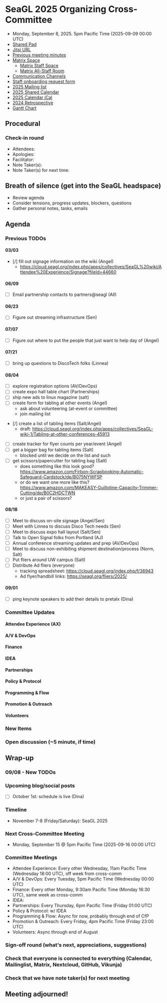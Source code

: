 <!-- See end of pad for meeting best-practices and discussion mechanisms -->
<!-- REMINDER: Meeting notes are public _by default_. Please err on the side of not including personal info or sensitive topics, including any mention of health or childcare issues, job searches that are underway, contacts for fundraising, etc. -->

# SeaGL 2025 Organizing Cross-Committee
- Monday, September 8, 2025. 5pm Pacific Time (2025-09-09 00:00 UTC)
- [Shared Pad](https://pad.riseup.net/p/SeaGL_2025_organizing)
- [Jitsi URL](https://meet.jit.si/SeaGL_2025_organizing)
- [Previous meeting minutes](https://github.com/SeaGL/organization/tree/main/meetings/2025)
- [Matrix Space](https://matrix.to/#/#SeaGL:seagl.org)
  - [Matrix Staff Space](https://matrix.to/#/#staff:seagl.org)
  - [Matrix All-Staff Room](https://matrix.to/#/#SeaGL-all-staff:seattlematrix.org)
- [Communication Channels](https://cloud.seagl.org/index.php/apps/collectives/SeaGL%20wiki/All%20Staff/Communication%20Channels?fileId=44755)
- [Staff onboarding request form](https://cloud.seagl.org/index.php/apps/forms/s/PE76H74M2nJHAYAc6afRr7Qq)
- [2025 Mailing list](https://groups.google.com/a/seagl.org/g/seagl2025)
- [2025 Shared Calendar](https://cloud.seagl.org/index.php/apps/calendar/p/2xY4zLXsMGoamerT)
- [2025 Calendar iCal](https://cloud.seagl.org/remote.php/dav/public-calendars/2xY4zLXsMGoamerT?export)
- [2024 Retrospective](https://github.com/SeaGL/organization/blob/main/meetings/2024/20241118-retrospective.md)
- [Gantt Chart](https://cloud.seagl.org/index.php/f/5623)

## Procedural
### Check-in round
- Attendees: 
- Apologies: 
- Facilitator: 
- Note Taker(s): 
- Note Taker(s) for next time: 

## Breath of silence (get into the SeaGL headspace)
- Review agenda
- Consider tensions, progress updates, blockers, questions
- Gather personal notes, tasks, emails


<!-- REMINDER: Meeting notes are public _by default_. Please err on the side of not including personal info or sensitive topics, including any mention of health or childcare issues, job searches that are underway, contacts for fundraising, etc. -->

## Agenda
<!--
Add new things to discuss after `### New Items` below
-->

### Previous TODOs
<!--
Status updates only. Indicate items for further discussion with `[>]` and copy after `### New Items` below.
-->

#### 03/03
- [/] fill out signage information on the wiki (Angel)
  - https://cloud.seagl.org/index.php/apps/collectives/SeaGL%20wiki/Attendee%20Experience/Signage?fileId=44660

#### 06/09
- [ ] Email partnership contacts to partners@seagl (All)

#### 06/23
- [ ] Figure out streaming infrastructure (Sen)

#### 07/07
- [ ] Figure out where to put the people that just want to help day of (Angel)

#### 07/21
- [ ] bring up questions to DiscoTech folks (Linnea)

#### 08/04
- [ ] explore registration options (AV/DevOps)
- [ ] create expo hall table chart  (Partnerships)
- [ ] ship new ads to linux magazine (salt)
- [ ] create form for tabling at other events (Angel)
  - ask about volunteering (at-event or committee)
  - join mailing list
- [/] create a list of tabling items (Salt/Angel)
  - draft: https://cloud.seagl.org/index.php/apps/collectives/SeaGL-wiki-1/Tabling-at-other-conferences-45913
- [ ] create tracker for flyer counts per year/event (Angel)
- [ ] get a bigger bag for tabling items (Salt)
  - blocked until we decide on the list and such
- [ ] get scissors/papercutter for tabling bag (Salt)
  - does something like this look good? https://www.amazon.com/Firbon-Scrapbooking-Automatic-Safeguard-Cardstock/dp/B075NYWF5P
  - or do we want one more like this? https://www.amazon.com/MAKEASY-Guillotine-Capacity-Trimmer-Cutting/dp/B0C2HDCTWN
  - or just a pair of scissors?

#### 08/18
- [ ] Meet to discuss on-site signage (Angel/Sen)
- [ ] Meet with Linnea to discuss Disco Tech needs (Sen)
- [ ] Meet to discuss expo hall layout (Salt/Sen)
- [ ] Talk to Open Signal folks from Portland (AJ)
- [ ] Annual conference streaming updates and prep (AV/DevOps)
- [ ] Meet to discuss non-exhibiting shipment destination/process (Norm, Salt)
- [ ] Put fliers around UW campus (Salt)
- [ ] Distribute Ad fliers (everyone)
  - tracking spreadsheet: https://cloud.seagl.org/index.php/f/36943
  - Ad flyer/handbill links: https://seagl.org/fliers/2025/

#### 09/01
- [ ] ping keynote speakers to add their details to pretalx (Dina)


### Committee Updates
<!--
Important updates and things to share staff-wide

#### Committee Coordinators
- Attendee Experience (AX): Sen
- A/V & DevOps: AJ
- Finance: Norm
- IDEA: 
- Partnerships: Kim
- Policy & Protocol: 
- Programming & Flow: Dina
- Promotion & Outreach: Alfredo
- Volunteers: Angel
- Impresario: Salt
-->

#### Attendee Experience (AX)

#### A/V & DevOps

#### Finance

#### IDEA

#### Partnerships

#### Policy & Protocol

#### Programming & Flow

#### Promotion & Outreach

#### Volunteers


### New Items
<!--
#### Item Subject (item facilitator)
-->


### Open discussion (~5 minute, if time)


## Wrap-up

### 09/08 - New TODOs

### Upcoming blog/social posts
<!--
- [ ] DRAFT/POST DATE: TITLE/PURPOSE (AUTHOR) [REQUESTED REVIEWERS]
-->
- [ ] October 1st: schedule is live (Dina)

### Timeline
- November 7-8 (Friday/Saturday): SeaGL 2025

### Next Cross-Committee Meeting
- Monday, September 15 @ 5pm Pacific Time (2025-09-16 00:00 UTC)

### Committee Meetings
- Attendee Experience: Every other Wednesday, 11am Pacific Time (Wednesday 18:00 UTC), off week from cross-comm
- A/V & DevOps: Every Tuesday, 5pm Pacific Time (Wednesday 00:00 UTC)
- Finance: Every other Monday, 9:30am Pacific Time (Monday 16:30 UTC), same week as cross-comm
- IDEA: 
- Partnerships: Every Thursday, 6pm Pacific Time (Friday 01:00 UTC)
- Policy & Protocol: w/ IDEA
- Programming & Flow: Async for now, probably through end of CfP
- Promotion & Outreach: Every Friday, 4pm Pacific Time (Friday 23:00 UTC)
- Volunteers: Async through end of August

### Sign-off round (what's next, appreciations, suggestions)
<!--
Copy attendees list from above and format as:
- NAME: sign-off
-->


### Check that everyone is connected to everything (Calendar, Mailinglist, Matrix, Nextcloud, GitHub, Vikunja)

### Check that we have note taker(s) for next meeting


## Meeting adjourned!

<!-- Post meeting process:
1. editing pass for language and formatting
2. collect and dedupe New TODOs
3. upload notes to GitHub
4. make copy of file, rename with next meeting dates
5. update dates at beginning and near end of pad
6. clear attendees and wrap-up
7. remove TODOs that have been completed
8. clear irrelvant notes from past TODOs
9. move up New TODOs, add heading level and remove text
10. clear New TODOs
11. clear committee updates
12. clear new items
13. upload agenda to GitHub
14. update etherpad
15. send meeting announcement email
-->

<!--
## Meeting best-practices and discussion mechanisms
- Review previous meeting notes especially when absent!
- During meeting, use chat in etherpad (and add your name).

### Etherpad usage
- Use chat in etherpad (usually on right side), add your name and set a distinct color
- Audio notifications on Firefox via https://addons.mozilla.org/en-US/firefox/addon/notification-sound/
- You can hide popups with these ad blocker cosmetic filters (e.g. via uBlock Origin):  pad.sfconservancy.org##.popup:has-text(Email subscription)  pad.sfconservancy.org##.popup:has-text(/Delay before deletion.*\d{2}[\d.]* days/)
- You can widen the chat pane with these user styles (e.g. via Stylus):  #editorcontainerbox .sticky-container { width: 50ch; }
- Bookmarklet to make the chat bar wider. Select the whole line below starting with "javascript:" and drag to bookmarks bar. Adjust the width in pixels by changing "280".  javascript:(function () { const width='280'; const box = document.querySelector('div#chatbox'); if (box) { box.style.cssText=box.style.cssText+' width: '+width+'px !important;'; } const pad = document.querySelector('iframe').contentWindow.document.querySelector('iframe').contentWindow.document.querySelector('body#innerdocbody.innerdocbody'); if (pad) { pad.style.width=(document.body.clientWidth-width-50)+"px"; } })();

### Notetaking
- "???" means that something was missed in the notes, please assist capturing what was said
- aim for shorthand / summary / key points (not transcript)

### Agenda topics
- Each topic facilitated by topic lead with main facilitator help
- For topics that are not committee specific, add to Current or Late section and specify your name
- As needed, ping folks on IRC, email, or elsewhere to read over items in advance, ideally before the day of the meeting

### Timeboxing
- timebox each topic, rounded to nearest 5min., settled during agenda confirmation
- at topic beginning, convert the :mm to expected end time
- at timebox end, "thumb polls" may add 5 minutes at a time
- hand symbols
  - "^" approve, extend the timebox
  - "v" disagree, move onto the next topic
  - "." neutral

### Discussion mechanisms
- open discussion
- call for a round ("pass the mic" style, facilitator makes sure no one is skipped)
- hand symbol queuing
  - "o/" or "/" means you have something to say and puts you in the queue
  - "c/" or "?" means you have a clarifying question and jumps you to the top of the queue
  - "d" means thumbs up, encouragement, agreement, etc.
  - ">" means you understand someone's point and want them to move on
  - "d>" means you feel the agenda item discussion is complete

### Task States
- [/] started
- [x] completed
- [#] cancelled
- [-] irrelevant
- [<] backlogged
- [>] refocused

-->

